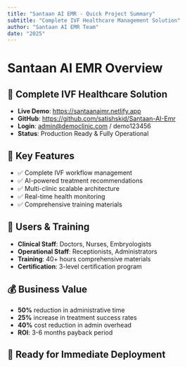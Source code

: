```yaml
---
title: "Santaan AI EMR - Quick Project Summary"
subtitle: "Complete IVF Healthcare Management Solution"
author: "Santaan AI EMR Team"
date: "2025"
---
```


# Santaan AI EMR Overview

## 🏥 Complete IVF Healthcare Solution
- **Live Demo**: https://santaanaimr.netlify.app
- **GitHub**: https://github.com/satishskid/Santaan-AI-Emr
- **Login**: admin@democlinic.com / demo123456
- **Status**: Production Ready & Fully Operational

## 🎯 Key Features
- ✅ Complete IVF workflow management
- ✅ AI-powered treatment recommendations
- ✅ Multi-clinic scalable architecture
- ✅ Real-time health monitoring
- ✅ Comprehensive training materials

## 👥 Users & Training
- **Clinical Staff**: Doctors, Nurses, Embryologists
- **Operational Staff**: Receptionists, Administrators
- **Training**: 40+ hours comprehensive materials
- **Certification**: 3-level certification program

## 💰 Business Value
- **50%** reduction in administrative time
- **25%** increase in treatment success rates
- **40%** cost reduction in admin overhead
- **ROI**: 3-6 months payback period

## 🚀 Ready for Immediate Deployment
